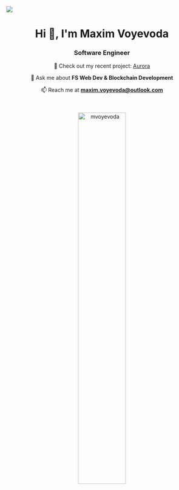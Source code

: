 <img src="https://media4.giphy.com/headers/tverd/wnhJXkg9FM3P.gif" >

<h1 align="center">Hi 👋, I'm Maxim Voyevoda</h1>
<h3 align="center">Software Engineer</h3>

<div align="center">
  
🔭 Check out my recent project: <a href="https://github.com/mvoyevoda/Aurora">Aurora</a>
  
💬 Ask me about <strong>FS Web Dev & Blockchain Development</strong>
  
📫 Reach me at <strong>maxim.voyevoda@outlook.com</strong>

</div>
    

<br>
<p align="center">
  <img width="50%" src="https://github-readme-stats.vercel.app/api/top-langs?username=mvoyevoda&show_icons=true&locale=en&layout=compact" alt="mvoyevoda">
</p>
